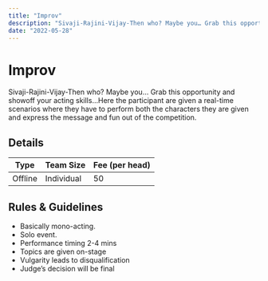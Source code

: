 ```yaml
---
title: "Improv"
description: "Sivaji-Rajini-Vijay-Then who? Maybe you… Grab this opportunity and showoff your acting skills…Here the participant are given a real-time scenarios where they have to perform both the characters they are given and express the message and fun out of the competition."
date: "2022-05-28"
---
```


# Improv

Sivaji-Rajini-Vijay-Then who? Maybe you… Grab this opportunity and showoff your acting skills…Here the participant are given a real-time scenarios where they have to perform both the characters they are given and express the message and fun out of the competition.

## Details

| Type    | Team Size  | Fee (per head) |
| ------- | ---------- | -------------- |
| Offline | Individual | 50             |

## Rules & Guidelines

-   Basically mono-acting.
-   Solo event.
-   Performance timing 2-4 mins
-   Topics are given on-stage
-   Vulgarity leads to disqualification
-   Judge’s decision will be final
